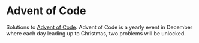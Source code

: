 # Advent of Code
Solutions to [Advent of Code](https://adventofcode.com/about). Advent of Code is a yearly event in December where each day leading up to Christmas, two problems will be unlocked.
